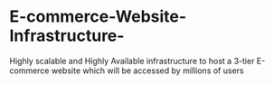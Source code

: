 # E-commerce-Website-Infrastructure-
Highly scalable and Highly Available infrastructure to host a 3-tier E-commerce website which will be accessed by millions of users
